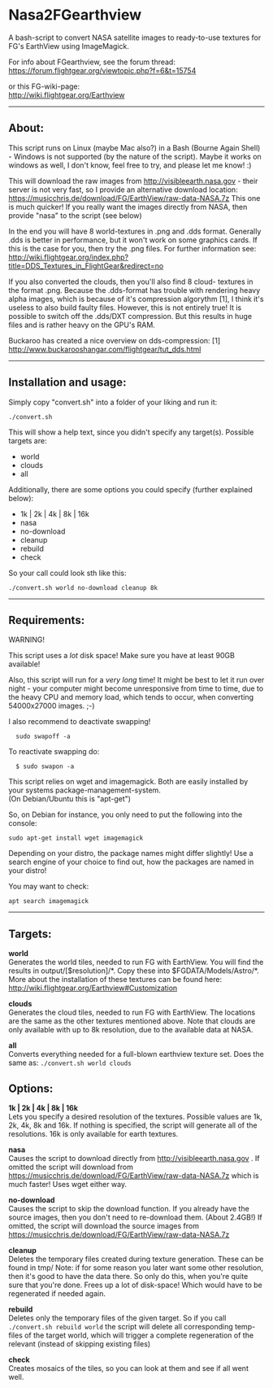 # Nasa2FGearthview
A bash-script to convert NASA satellite images to ready-to-use
textures for FG's EarthView using ImageMagick.

For info about FGearthview, see the forum thread:\
  https://forum.flightgear.org/viewtopic.php?f=6&t=15754
  
or this FG-wiki-page:\
  http://wiki.flightgear.org/Earthview


------------------------------------
## About:

This script runs on Linux (maybe Mac also?) in a Bash
(Bourne Again Shell) - Windows is not supported (by the nature of the
script). Maybe it works on windows as well, I don't know, feel free
to try, and please let me know! :)

This will download the raw images from http://visibleearth.nasa.gov - 
their server is not very fast, so I provide an alternative download
location: https://musicchris.de/download/FG/EarthView/raw-data-NASA.7z
This one is much quicker! If you really want the images directly from
NASA, then provide "nasa" to the script (see below)

In the end you will have 8 world-textures in .png and .dds format.
Generally .dds is better in performance, but it won't work on some
graphics cards. If this is the case for you, then try the .png files.
For further information see:\
http://wiki.flightgear.org/index.php?title=DDS_Textures_in_FlightGear&redirect=no

If you also converted the clouds, then you'll also find 8 cloud-
textures in the format .png. Because the .dds-format has trouble with
rendering heavy alpha images, which is because of it's compression
algorythm [1], I think it's useless to also build faulty files.
However, this is not entirely true! It is possible to switch off the
.dds/DXT compression. But this results in huge files and is rather
heavy on the GPU's RAM.

Buckaroo has created a nice overview on dds-compression:
[1] http://www.buckarooshangar.com/flightgear/tut_dds.html

------------------------------------
## Installation and usage:

Simply copy "convert.sh" into a folder of your liking and run it:

```shell
./convert.sh
```

This will show a help text, since you didn't specify any target(s).
Possible targets are:
* world
* clouds
* all

Additionally, there are some options you could specify (further
explained below):
* 1k | 2k | 4k | 8k | 16k
* nasa
* no-download
* cleanup
* rebuild
* check

So your call could look sth like this:

```shell
./convert.sh world no-download cleanup 8k
```


------------------------------------
## Requirements:

WARNING!

This script uses a *lot* disk space! Make sure you have at least 90GB
available!

Also, this script will run for a *very long* time! It might be best to
let it run over night - your computer might become unresponsive from
time to time, due to the heavy CPU and memory load, which tends to
occur, when converting 54000x27000 images. ;-)

I also recommend to deactivate swapping!
```shell
  sudo swapoff -a
 ```
To reactivate swapping do:
```shell
  $ sudo swapon -a
```

This script relies on wget and imagemagick. Both are easily installed
by your systems package-management-system.\
(On Debian/Ubuntu this is "apt-get")

So, on Debian for instance, you only need to put the following into
the console:

```shell
sudo apt-get install wget imagemagick
```

Depending on your distro, the package names might differ slightly! Use
a search engine of your choice to find out, how the packages are named
in your distro!

You may want to check:

```shell
apt search imagemagick
```


------------------------------------
## Targets:

**world**\
	Generates the world tiles, needed to run FG with EarthView.
	You will find the results in output/[$resolution]/\*. Copy
	these into $FGDATA/Models/Astro/\*. More about the installation
	of these textures can be found here:
	http://wiki.flightgear.org/Earthview#Customization

**clouds**\
	Generates the cloud tiles, needed to run FG with EarthView.
	The locations are the same as the other textures mentioned
	above. Note that clouds are only available with up to 8k
	resolution, due to the available data at NASA.

**all**\
	Converts everything needed for a full-blown earthview texture
	set. Does the same as:
	   ```./convert.sh world clouds```


## Options:

**1k | 2k | 4k | 8k | 16k**\
	Lets you specify a desired resolution of the textures.
	Possible values are 1k, 2k, 4k, 8k and 16k. If nothing is
	specified, the script will generate all of the resolutions.
	16k is only available for earth textures.

**nasa**\
	Causes the script to download directly from 
	http://visibleearth.nasa.gov . If omitted the script will
	download from
	https://musicchris.de/download/FG/EarthView/raw-data-NASA.7z
	which is much faster!
	Uses wget either way.

**no-download**\
	Causes the script to skip the download function. If you
	already have the source images, then you don't need to
	re-download them. (About 2.4GB!)
	If omitted, the script will download the source images from
	https://musicchris.de/download/FG/EarthView/raw-data-NASA.7z

**cleanup**\
	Deletes the temporary files created during texture generation.
	These can be found in tmp/
	Note: if for some reason you later want some other resolution,
	then it's good to have the data there. So only do this, when
	you're quite sure that you're done.
	Frees up a lot of disk-space! Which would have to be
	regenerated if needed again.

**rebuild**\
	Deletes only the temporary files of the given target. So if
	you call ```./convert.sh rebuild world``` the script will delete
	all corresponding temp-files of the target world, which will
	trigger a complete regeneration of the relevant (instead of
	skipping existing files)

**check**\
	Creates mosaics of the tiles, so you can look at them and see
	if all went well.
